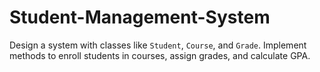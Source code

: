 # Student-Management-System
Design a system with classes like `Student`, `Course`, and `Grade`.  Implement methods to enroll students in courses, assign grades, and calculate GPA.
